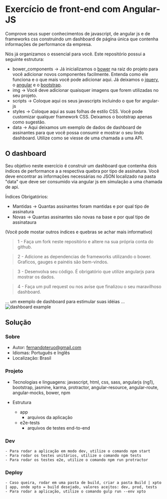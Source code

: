 # Exercício de front-end com Angular-JS

Comprove seus super conhecimentos de javascript, de angular js e de frameworks css construindo um dashboard de página única que contenha informações de performance da empresa.

Nós já organizamos o essencial para você. Este repositório possui a seguinte estrutura:
* bower_components -> Já inicializamos o [bower](http://bower.io/) na raiz do projeto para você adicionar novos componentes facilmente. Entenda como ele funciona e o que mais você pode adicionar aqui. Já deixamos o [jquery](http://jquery.com/), o [angular](https://angularjs.org/) e o [bootstrap](http://getbootstrap.com/). 
* img -> Você deve adicionar quaisquer imagens que forem utilizadas no seu projeto.
* scripts -> Coloque aqui os seus javascripts incluindo o que for angular-js
* styles -> Coloque aqui as suas folhas de estilo CSS. Você pode customizar qualquer framework CSS. Deixamos o bootstrap apenas como sugestão.
* data -> Aqui deixamos um exemplo de dados de dashboard de assinantes para que você possa consumir e mostrar o seu lindo dashboard. Utilize como se viesse de uma chamada a uma API.

## O dashboard

Seu objetivo neste exercício é construir um dashboard que contenha dois índices de performance a a respectiva quebra por tipo de assinatura. Você deve encontrar as informações necessárias no JSON localizado na pasta "data" que deve ser consumido via angular js em simulação a uma chamada de api.

Índices Obrigatórios:
* Mantidas -> Quantas assinantes foram mantidas e por qual tipo de assinatura
* Novas -> Quantas assinantes são novas na base e por qual tipo de assinataura

(Você pode mostar outros índices e quebras se achar mais informativo)

> 1 - Faça um fork neste repositório e altere na sua própria conta do github.

> 2 - Adicione as dependencias de frameworks utilizando o bower. Graficos, gauges e painéis são bem-vindos.

> 3 - Desenvolva seu código. É obrigatório que utilize angularjs para mostrar os dados. 

> 4 - Faça um pull request ou nos avise que finalizou o seu maravilhoso dashboard.

... um exemplo de dashboard para estimular suas idéias ...
![dashboard example](https://blog.kissmetrics.com/wp-content/uploads/2013/09/dashboard-widget-types.png)


## Solução
### Sobre

- Autor: fernandoteruo@gmail.com
- Idiomas: Português e Inglês
- Localização: Brasil

### Projeto
- Tecnologias e linguagens: javascript, html, css, sass, angularjs (ng1), bootstrap, jasmine, karma, protractor, angular-resource, angular-route, angular-mocks, bower, npm

- Estrutura
	- app
		- arquivos da aplicação
	- e2e-tests
		- arquivos de testes end-to-end

### Dev
	- Para rodar a aplicação em modo dev, utilize o comando npm start
	- Para rodar os testes unitários, utilize o comando npm tests
	- Para rodar os testes e2e, utilize o comando npm run protractor

### Deploy
	- Caso queira, rodar em uma pasta de build, criar a pasta Build | xpto | app, onde xpto = build desejado, valores aceitos: dev, prod, tests
	- Para rodar a aplicação, utilize o comando gulp run --env xpto







